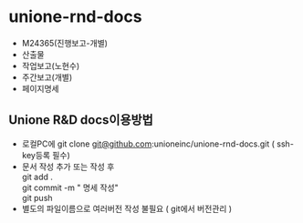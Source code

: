 # unione-rnd-docs
- M24365(진행보고-개별)
- 산출물
- 작업보고(노현수)
- 주간보고(개별)
- 페이지명세

## Unione R&D docs이용방법
- 로컬PC에 git clone git@github.com:unioneinc/unione-rnd-docs.git ( ssh-key등록 필수)
- 문서 작성 추가 또는 작성 후  
  git add .  
  git commit -m " 명세 작성"  
  git push  
- 별도의 파일이름으로 여러버전 작성 불필요 ( git에서 버전관리 )
  
